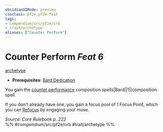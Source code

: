 ```yaml
---
obsidianUIMode: preview
cssclass: pf2e,pf2e-feat
tags:
- compendium/src/pf2e/crb
- trait/archetype
aliases: ["Counter Perform"]
---
```

# Counter Perform  *Feat 6*  
[archetype](/rules/traits/archetype.md)  

- **Prerequisites**: [Bard Dedication](/compendium/feats/bard-dedication.md)

You gain the [counter performance](/compendium/spells/counter-performance.md) composition spells|Bard||1||composition spell.

If you don't already have one, you gain a focus pool of 1 Focus Point, which you can [Refocus](/rules/actions/refocus.md) by engaging your muse.

*Source: Core Rulebook p. 222*  
%% #compendium/src/pf2e/crb #trait/archetype %%